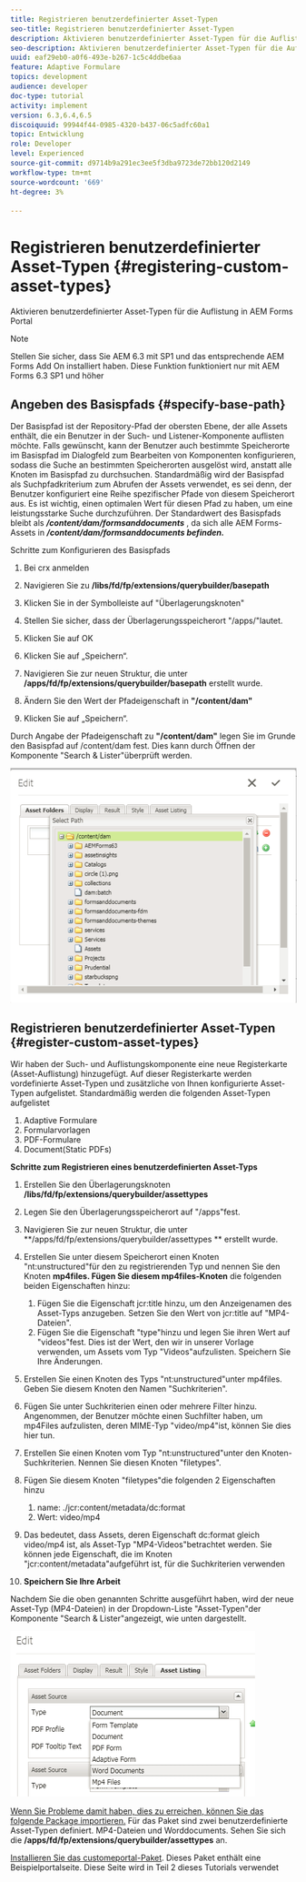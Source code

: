 ```yaml
---
title: Registrieren benutzerdefinierter Asset-Typen
seo-title: Registrieren benutzerdefinierter Asset-Typen
description: Aktivieren benutzerdefinierter Asset-Typen für die Auflistung in AEM Forms Portal
seo-description: Aktivieren benutzerdefinierter Asset-Typen für die Auflistung in AEM Forms Portal
uuid: eaf29eb0-a0f6-493e-b267-1c5c4ddbe6aa
feature: Adaptive Formulare
topics: development
audience: developer
doc-type: tutorial
activity: implement
version: 6.3,6.4,6.5
discoiquuid: 99944f44-0985-4320-b437-06c5adfc60a1
topic: Entwicklung
role: Developer
level: Experienced
source-git-commit: d9714b9a291ec3ee5f3dba9723de72bb120d2149
workflow-type: tm+mt
source-wordcount: '669'
ht-degree: 3%

---
```



# Registrieren benutzerdefinierter Asset-Typen {#registering-custom-asset-types}

Aktivieren benutzerdefinierter Asset-Typen für die Auflistung in AEM Forms Portal

>[!NOTE]
>
>Stellen Sie sicher, dass Sie AEM 6.3 mit SP1 und das entsprechende AEM Forms Add On installiert haben. Diese Funktion funktioniert nur mit AEM Forms 6.3 SP1 und höher

## Angeben des Basispfads {#specify-base-path}

Der Basispfad ist der Repository-Pfad der obersten Ebene, der alle Assets enthält, die ein Benutzer in der Such- und Listener-Komponente auflisten möchte. Falls gewünscht, kann der Benutzer auch bestimmte Speicherorte im Basispfad im Dialogfeld zum Bearbeiten von Komponenten konfigurieren, sodass die Suche an bestimmten Speicherorten ausgelöst wird, anstatt alle Knoten im Basispfad zu durchsuchen. Standardmäßig wird der Basispfad als Suchpfadkriterium zum Abrufen der Assets verwendet, es sei denn, der Benutzer konfiguriert eine Reihe spezifischer Pfade von diesem Speicherort aus. Es ist wichtig, einen optimalen Wert für diesen Pfad zu haben, um eine leistungsstarke Suche durchzuführen. Der Standardwert des Basispfads bleibt als **_/content/dam/formsanddocuments_** , da sich alle AEM Forms-Assets in **_/content/dam/formsanddocuments befinden._**

Schritte zum Konfigurieren des Basispfads

1. Bei crx anmelden
1. Navigieren Sie zu **/libs/fd/fp/extensions/querybuilder/basepath**

1. Klicken Sie in der Symbolleiste auf &quot;Überlagerungsknoten&quot;
1. Stellen Sie sicher, dass der Überlagerungsspeicherort &quot;/apps/&quot;lautet.
1. Klicken Sie auf OK
1. Klicken Sie auf „Speichern“.
1. Navigieren Sie zur neuen Struktur, die unter **/apps/fd/fp/extensions/querybuilder/basepath** erstellt wurde.

1. Ändern Sie den Wert der Pfadeigenschaft in **&quot;/content/dam&quot;**
1. Klicken Sie auf „Speichern“.

Durch Angabe der Pfadeigenschaft zu **&quot;/content/dam&quot;** legen Sie im Grunde den Basispfad auf /content/dam fest. Dies kann durch Öffnen der Komponente &quot;Search &amp; Lister&quot;überprüft werden.

![Basepath](assets/basepath.png)

## Registrieren benutzerdefinierter Asset-Typen {#register-custom-asset-types}

Wir haben der Such- und Auflistungskomponente eine neue Registerkarte (Asset-Auflistung) hinzugefügt. Auf dieser Registerkarte werden vordefinierte Asset-Typen und zusätzliche von Ihnen konfigurierte Asset-Typen aufgelistet. Standardmäßig werden die folgenden Asset-Typen aufgelistet

1. Adaptive Formulare
1. Formularvorlagen
1. PDF-Formulare
1. Document(Static PDFs)

**Schritte zum Registrieren eines benutzerdefinierten Asset-Typs**

1. Erstellen Sie den Überlagerungsknoten **/libs/fd/fp/extensions/querybuilder/assettypes**

1. Legen Sie den Überlagerungsspeicherort auf &quot;/apps&quot;fest.
1. Navigieren Sie zur neuen Struktur, die unter **/apps/fd/fp/extensions/querybuilder/assettypes ** erstellt wurde.

1. Erstellen Sie unter diesem Speicherort einen Knoten &quot;nt:unstructured&quot;für den zu registrierenden Typ und nennen Sie den Knoten **mp4files. Fügen Sie diesem mp4files-Knoten** die folgenden beiden Eigenschaften hinzu:

   1. Fügen Sie die Eigenschaft jcr:title hinzu, um den Anzeigenamen des Asset-Typs anzugeben. Setzen Sie den Wert von jcr:title auf &quot;MP4-Dateien&quot;.
   1. Fügen Sie die Eigenschaft &quot;type&quot;hinzu und legen Sie ihren Wert auf &quot;videos&quot;fest. Dies ist der Wert, den wir in unserer Vorlage verwenden, um Assets vom Typ &quot;Videos&quot;aufzulisten. Speichern Sie Ihre Änderungen.

1. Erstellen Sie einen Knoten des Typs &quot;nt:unstructured&quot;unter mp4files. Geben Sie diesem Knoten den Namen &quot;Suchkriterien&quot;.
1. Fügen Sie unter Suchkriterien einen oder mehrere Filter hinzu. Angenommen, der Benutzer möchte einen Suchfilter haben, um mp4Files aufzulisten, deren MIME-Typ &quot;video/mp4&quot;ist, können Sie dies hier tun.
1. Erstellen Sie einen Knoten vom Typ &quot;nt:unstructured&quot;unter den Knoten-Suchkriterien. Nennen Sie diesen Knoten &quot;filetypes&quot;.
1. Fügen Sie diesem Knoten &quot;filetypes&quot;die folgenden 2 Eigenschaften hinzu

   1. name: ./jcr:content/metadata/dc:format
   1. Wert: video/mp4

1. Das bedeutet, dass Assets, deren Eigenschaft dc:format gleich video/mp4 ist, als Asset-Typ &quot;MP4-Videos&quot;betrachtet werden. Sie können jede Eigenschaft, die im Knoten &quot;jcr:content/metadata&quot;aufgeführt ist, für die Suchkriterien verwenden

1. **Speichern Sie Ihre Arbeit**

Nachdem Sie die oben genannten Schritte ausgeführt haben, wird der neue Asset-Typ (MP4-Dateien) in der Dropdown-Liste &quot;Asset-Typen&quot;der Komponente &quot;Search &amp; Lister&quot;angezeigt, wie unten dargestellt.

![mp4files](assets/mp4files.png)

[Wenn Sie Probleme damit haben, dies zu erreichen, können Sie das folgende Package importieren.](assets/assettypeskt1.zip) Für das Paket sind zwei benutzerdefinierte Asset-Typen definiert. MP4-Dateien und Worddocuments. Sehen Sie sich die **/apps/fd/fp/extensions/querybuilder/assettypes** an.

[Installieren Sie das customeportal-Paket](assets/customportalpage.zip). Dieses Paket enthält eine Beispielportalseite. Diese Seite wird in Teil 2 dieses Tutorials verwendet

